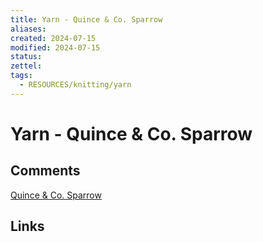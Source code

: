 ```yaml
---
title: Yarn - Quince & Co. Sparrow
aliases: 
created: 2024-07-15
modified: 2024-07-15
status: 
zettel: 
tags:
  - RESOURCES/knitting/yarn
---
```

# Yarn - Quince & Co. Sparrow
## Comments
[Quince & Co. Sparrow](https://www.ravelry.com/yarns/library/quince--co-sparrow)

## Links
